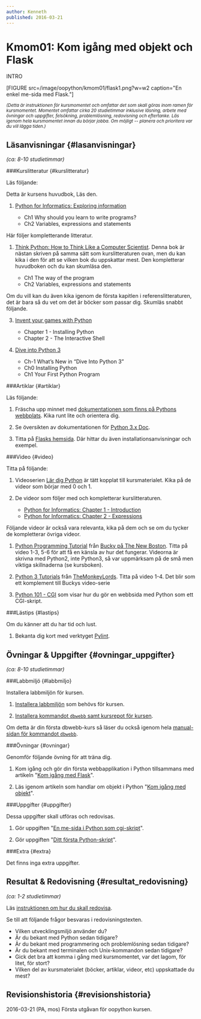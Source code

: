 ```yaml
---
author: Kenneth
published: 2016-03-21
---
```

Kmom01: Kom igång med objekt och Flask
====================================

INTRO

<!--more-->

[FIGURE src=/image/oopython/kmom01/flask1.png?w=w2 caption="En enkel me-sida med Flask."]


<!-- Flytta nedan text till eget dokumet/vy/block -->

<small>*(Detta är instruktionen för kursmomentet och omfattar det som skall göras inom ramen för kursmomentet. Momentet omfattar cirka 20 studietimmar inklusive läsning, arbete med övningar och uppgifter, felsökning, problemlösning, redovisning och eftertanke. Läs igenom hela kursmomentet innan du börjar jobba. Om möjligt -- planera och prioritera var du vill lägga tiden.)*</small>



Läsanvisningar  {#lasanvisningar}
---------------------------------

*(ca: 8-10 studietimmar)*


###Kurslitteratur  {#kurslitteratur}

Läs följande:

Detta är kursens huvudbok, Läs den.

1. [Python for Informatics: Exploring information]([BASEURL]kunskap/boken-python-for-informatics-exploring-information)

    * Ch1 Why should you learn to write programs?
    * Ch2 Variables, expressions and statements

Här följer kompletterande litteratur.

1. [Think Python: How to Think Like a Computer Scientist]([BASEURL]kunskap/boken-think-python-how-to-think-like-a-computer-scientist). Denna bok är nästan skriven på samma sätt som kurslitteraturen ovan, men du kan kika i den för att se vilken bok du uppskattar mest. Den kompletterar huvudboken och du kan skumläsa den.

    * Ch1 The way of the program
    * Ch2 Variables, expressions and statements

Om du vill kan du även kika igenom  de första kapitlen i referenslitteraturen, det är bara så du vet om det är böcker som passar dig. Skumläs snabbt följande.

3. [Invent your games with Python]([BASEURL]kunskap/boken-invent-your-own-computer-games-with-python)

    * Chapter 1 - Installing Python
    * Chapter 2 - The Interactive Shell

4. [Dive into Python 3]([BASEURL]kunskap/boken-dive-into-python-3)

    * Ch-1 What’s New in “Dive Into Python 3”
    * Ch0 Installing Python
    * Ch1 Your First Python Program



###Artiklar {#artiklar}

Läs följande:

1. Fräscha upp minnet med [dokumentationen som finns på Pythons webbplats](https://www.python.org/doc/). Kika runt lite och orientera dig.

2. Se översikten av dokumentationen för [Python 3.x Doc](https://docs.python.org/3/).

3. Titta på [Flasks hemsida](http://flask.pocoo.org/). Där hittar du även installationsanvisningar och exempel.



###Video  {#video}

Titta på följande:

1. Videoserien [Lär dig Python](https://www.youtube.com/playlist?list=PLKtP9l5q3ce93pTlN_dnDpsTwGLCXJEpd) är tätt kopplat till kursmaterialet. Kika på de videor som börjar med 0 och 1.

2. De videor som följer med och kompletterar kurslitteraturen.

    * [Python for Informatics: Chapter 1 - Introduction](https://www.youtube.com/watch?v=G721cooZXgs)
    * [Python for Informatics: Chapter 2 - Expressions](https://www.youtube.com/watch?v=IXXHH6ztsSA)

Följande videor är också vara relevanta, kika på dem och se om du tycker de kompletterar övriga videor.

1. [Python Programming Tutorial](https://www.youtube.com/playlist?list=PLEA1FEF17E1E5C0DA) från [Bucky på The New Boston](https://www.youtube.com/channel/UCJbPGzawDH1njbqV-D5HqKw). Titta på video 1-3, 5-6 för att få en känsla av hur det fungerar. Videorna är skrivna med Python2, inte Python3, så var uppmärksam på de små men viktiga skillnaderna (se kursboken).

2. [Python 3 Tutorials](https://www.youtube.com/playlist?list=PL8830E081324343F1) från [TheMonkeyLords](https://www.youtube.com/channel/UCMkRMDJ398W1JvBxxlJ9dpw). Titta på video 1-4. Det blir som ett komplement till Buckys video-serie

3. [Python 101 - CGI](https://www.youtube.com/watch?v=Ct_aAWRcwdg&list=TLUxtqlOhUaMvOqZLkyzT1Z53oAmCJ59AL) som visar hur du gör en webbsida med Python som ett CGI-skript.



###Lästips {#lastips}

Om du känner att du har tid och lust.

1. Bekanta dig kort med verktyget [Pylint](http://www.pylint.org/).



Övningar & Uppgifter  {#ovningar_uppgifter}
-------------------------------------------

*(ca: 8-10 studietimmar)*



###Labbmiljö {#labbmiljo}

Installera labbmiljön för kursen.

1. [Installera labbmiljön]([BASEURL]python/labbmiljo) som behövs för kursen.

1. [Installera kommandot `dbwebb`  samt kursrepot för kursen]([BASEURL]dbwebb-cli/clone).

Om detta är din första dbwebb-kurs så läser du också igenom hela [manual-sidan för kommandot `dbwebb`]([BASEURL]dbwebb-cli).



###Övningar {#ovningar}

Genomför följande övning för att träna dig.

1. Kom igång och gör din första webbapplikation i Python tillsammans med artikeln "[Kom igång med Flask](kunskap/kom-igang-med-flask)".

2. Läs igenom artikeln som handlar om objekt i Python "[Kom igång med objekt](kunskap/kom-igang-med-objekt)".

###Uppgifter {#uppgifter}

Dessa uppgifter skall utföras och redovisas.

1. Gör uppgiften "[En me-sida i Python som cgi-skript]([BASEURL]uppgift/en-me-sida-i-python-som-cgi-skript)".

2. Gör uppgiften "[Ditt första Python-skript]([BASEURL]uppgift/ditt-forsta-python-skript)".




###Extra {#extra}

Det finns inga extra uppgifter.



Resultat & Redovisning  {#resultat_redovisning}
-----------------------------------------------

*(ca: 1-2 studietimmar)*

Läs [instruktionen om hur du skall redovisa]([BASEURL]oopython/redovisa).

Se till att följande frågor besvaras i redovisningstexten.

* Vilken utvecklingsmiljö använder du?
* Är du bekant med Python sedan tidigare?
* Är du bekant med programmering och problemlösning sedan tidigare?
* Är du bekant med terminalen och Unix-kommandon sedan tidigare?
* Gick det bra att komma i gång med kursmomentet, var det lagom, för litet, för stort?
* Vilken del av kursmaterialet (böcker, artiklar, videor, etc) uppskattade du mest?



Revisionshistoria {#revisionshistoria}
--------------------------------------

<span class='revision-history' markdown='1'>
2016-03-21 (PA, mos) Första utgåvan för oopython kursen.  
</span>

